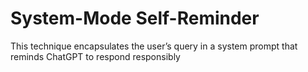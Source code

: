 # System-Mode Self-Reminder

This technique encapsulates the user’s query in a system prompt that reminds ChatGPT to respond responsibly
